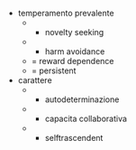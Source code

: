 - temperamento prevalente
	- - novelty seeking
	- + harm avoidance
	- = reward dependence
	- = persistent
- carattere
	- + autodeterminazione
	- + capacita collaborativa
	- + selftrascendent